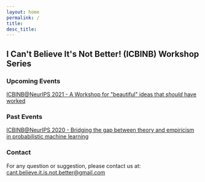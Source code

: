 ```yaml
---
layout: home
permalink: /
title:
desc_title:
---
```


## I Can't Believe It's Not Better! (ICBINB) Workshop Series

### Upcoming Events

[ICBINB@NeurIPS 2021 - A Workshop for "beautiful" ideas that *should* have worked](https://i-cant-believe-its-not-better.github.io/neurips2021/)


### Past Events

[ICBINB@NeurIPS 2020 - Bridging the gap between theory and empiricism in probabilistic machine learning](https://i-cant-believe-its-not-better.github.io/neurips2020/)


### Contact

For any question or suggestion, please contact us at: <cant.believe.it.is.not.better@gmail.com>
